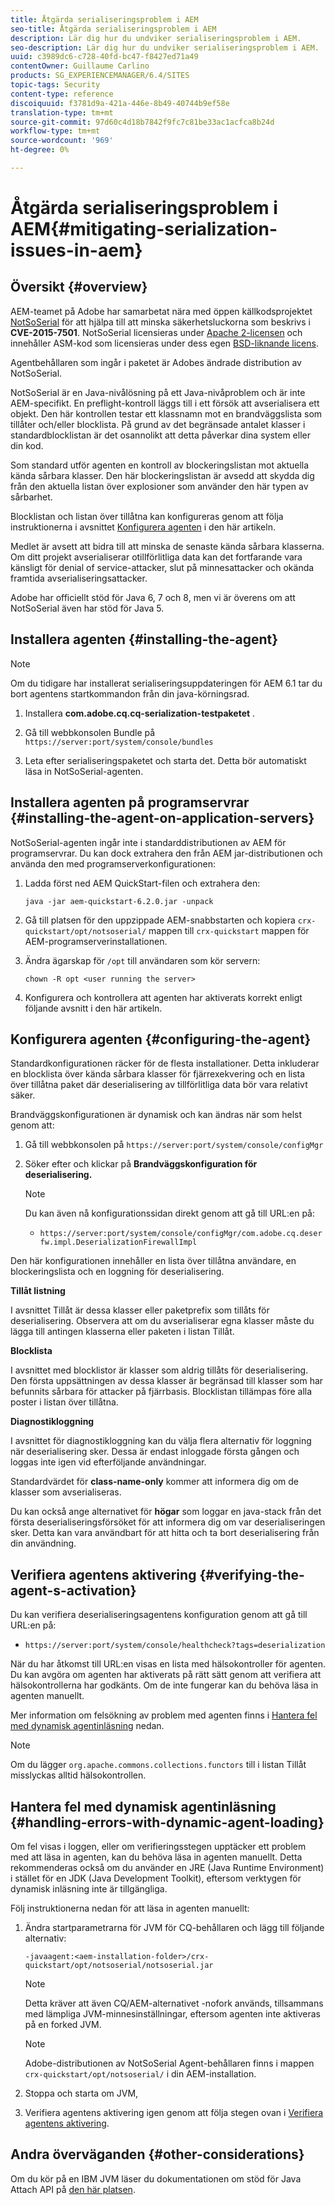 ```yaml
---
title: Åtgärda serialiseringsproblem i AEM
seo-title: Åtgärda serialiseringsproblem i AEM
description: Lär dig hur du undviker serialiseringsproblem i AEM.
seo-description: Lär dig hur du undviker serialiseringsproblem i AEM.
uuid: c3989dc6-c728-40fd-bc47-f8427ed71a49
contentOwner: Guillaume Carlino
products: SG_EXPERIENCEMANAGER/6.4/SITES
topic-tags: Security
content-type: reference
discoiquuid: f3781d9a-421a-446e-8b49-40744b9ef58e
translation-type: tm+mt
source-git-commit: 97d60c4d18b7842f9fc7c81be33ac1acfca8b24d
workflow-type: tm+mt
source-wordcount: '969'
ht-degree: 0%

---
```



# Åtgärda serialiseringsproblem i AEM{#mitigating-serialization-issues-in-aem}

## Översikt {#overview}

AEM-teamet på Adobe har samarbetat nära med öppen källkodsprojektet [NotSoSerial](https://github.com/kantega/notsoserial) för att hjälpa till att minska säkerhetsluckorna som beskrivs i **CVE-2015-7501**. NotSoSerial licensieras under [Apache 2-licensen](https://www.apache.org/licenses/LICENSE-2.0) och innehåller ASM-kod som licensieras under dess egen [BSD-liknande licens](https://asm.ow2.org/license.html).

Agentbehållaren som ingår i paketet är Adobes ändrade distribution av NotSoSerial.

NotSoSerial är en Java-nivålösning på ett Java-nivåproblem och är inte AEM-specifikt. En preflight-kontroll läggs till i ett försök att avserialisera ett objekt. Den här kontrollen testar ett klassnamn mot en brandväggslista som tillåter och/eller blocklista. På grund av det begränsade antalet klasser i standardblocklistan är det osannolikt att detta påverkar dina system eller din kod.

Som standard utför agenten en kontroll av blockeringslistan mot aktuella kända sårbara klasser. Den här blockeringslistan är avsedd att skydda dig från den aktuella listan över explosioner som använder den här typen av sårbarhet.

Blocklistan och listan över tillåtna kan konfigureras genom att följa instruktionerna i avsnittet [Konfigurera agenten](/help/sites-administering/mitigating-serialization-issues.md#configuring-the-agent) i den här artikeln.

Medlet är avsett att bidra till att minska de senaste kända sårbara klasserna. Om ditt projekt avserialiserar otillförlitliga data kan det fortfarande vara känsligt för denial of service-attacker, slut på minnesattacker och okända framtida avserialiseringsattacker.

Adobe har officiellt stöd för Java 6, 7 och 8, men vi är överens om att NotSoSerial även har stöd för Java 5.

## Installera agenten {#installing-the-agent}

>[!NOTE]
>
>Om du tidigare har installerat serialiseringsuppdateringen för AEM 6.1 tar du bort agentens startkommandon från din java-körningsrad.

1. Installera **com.adobe.cq.cq-serialization-testpaketet** .

1. Gå till webbkonsolen Bundle på `https://server:port/system/console/bundles`
1. Leta efter serialiseringspaketet och starta det. Detta bör automatiskt läsa in NotSoSerial-agenten.

## Installera agenten på programservrar {#installing-the-agent-on-application-servers}

NotSoSerial-agenten ingår inte i standarddistributionen av AEM för programservrar. Du kan dock extrahera den från AEM jar-distributionen och använda den med programserverkonfigurationen:

1. Ladda först ned AEM QuickStart-filen och extrahera den:

   ```shell
   java -jar aem-quickstart-6.2.0.jar -unpack
   ```

1. Gå till platsen för den uppzippade AEM-snabbstarten och kopiera `crx-quickstart/opt/notsoserial/` mappen till `crx-quickstart` mappen för AEM-programserverinstallationen.

1. Ändra ägarskap för `/opt` till användaren som kör servern:

   ```shell
   chown -R opt <user running the server>
   ```

1. Konfigurera och kontrollera att agenten har aktiverats korrekt enligt följande avsnitt i den här artikeln.

## Konfigurera agenten {#configuring-the-agent}

Standardkonfigurationen räcker för de flesta installationer. Detta inkluderar en blocklista över kända sårbara klasser för fjärrexekvering och en lista över tillåtna paket där deserialisering av tillförlitliga data bör vara relativt säker.

Brandväggskonfigurationen är dynamisk och kan ändras när som helst genom att:

1. Gå till webbkonsolen på `https://server:port/system/console/configMgr`
1. Söker efter och klickar på **Brandväggskonfiguration för deserialisering.**

   >[!NOTE]
   >
   >Du kan även nå konfigurationssidan direkt genom att gå till URL:en på:
   >
   >* `https://server:port/system/console/configMgr/com.adobe.cq.deserfw.impl.DeserializationFirewallImpl`


Den här konfigurationen innehåller en lista över tillåtna användare, en blockeringslista och en loggning för deserialisering.

**Tillåt listning**

I avsnittet Tillåt är dessa klasser eller paketprefix som tillåts för deserialisering. Observera att om du avserialiserar egna klasser måste du lägga till antingen klasserna eller paketen i listan Tillåt.

**Blocklista**

I avsnittet med blocklistor är klasser som aldrig tillåts för deserialisering. Den första uppsättningen av dessa klasser är begränsad till klasser som har befunnits sårbara för attacker på fjärrbasis. Blocklistan tillämpas före alla poster i listan över tillåtna.

**Diagnostikloggning**

I avsnittet för diagnostikloggning kan du välja flera alternativ för loggning när deserialisering sker. Dessa är endast inloggade första gången och loggas inte igen vid efterföljande användningar.

Standardvärdet för **class-name-only** kommer att informera dig om de klasser som avserialiseras.

Du kan också ange alternativet för **högar** som loggar en java-stack från det första deserialiseringsförsöket för att informera dig om var deserialiseringen sker. Detta kan vara användbart för att hitta och ta bort deserialisering från din användning.

## Verifiera agentens aktivering {#verifying-the-agent-s-activation}

Du kan verifiera deserialiseringsagentens konfiguration genom att gå till URL:en på:

* `https://server:port/system/console/healthcheck?tags=deserialization`

När du har åtkomst till URL:en visas en lista med hälsokontroller för agenten. Du kan avgöra om agenten har aktiverats på rätt sätt genom att verifiera att hälsokontrollerna har godkänts. Om de inte fungerar kan du behöva läsa in agenten manuellt.

Mer information om felsökning av problem med agenten finns i [Hantera fel med dynamisk agentinläsning](#handling-errors-with-dynamic-agent-loading) nedan.

>[!NOTE]
>
>Om du lägger `org.apache.commons.collections.functors` till i listan Tillåt misslyckas alltid hälsokontrollen.

## Hantera fel med dynamisk agentinläsning {#handling-errors-with-dynamic-agent-loading}

Om fel visas i loggen, eller om verifieringsstegen upptäcker ett problem med att läsa in agenten, kan du behöva läsa in agenten manuellt. Detta rekommenderas också om du använder en JRE (Java Runtime Environment) i stället för en JDK (Java Development Toolkit), eftersom verktygen för dynamisk inläsning inte är tillgängliga.

Följ instruktionerna nedan för att läsa in agenten manuellt:

1. Ändra startparametrarna för JVM för CQ-behållaren och lägg till följande alternativ:

   ```shell
   -javaagent:<aem-installation-folder>/crx-quickstart/opt/notsoserial/notsoserial.jar
   ```

   >[!NOTE]
   >
   >Detta kräver att även CQ/AEM-alternativet -nofork används, tillsammans med lämpliga JVM-minnesinställningar, eftersom agenten inte aktiveras på en forked JVM.

   >[!NOTE]
   >
   >Adobe-distributionen av NotSoSerial Agent-behållaren finns i mappen `crx-quickstart/opt/notsoserial/` i din AEM-installation.

1. Stoppa och starta om JVM,

1. Verifiera agentens aktivering igen genom att följa stegen ovan i [Verifiera agentens aktivering](/help/sites-administering/mitigating-serialization-issues.md#verifying-the-agent-s-activation).

## Andra överväganden {#other-considerations}

Om du kör på en IBM JVM läser du dokumentationen om stöd för Java Attach API på [den här platsen](https://www.ibm.com/support/knowledgecenter/SSSTCZ_2.0.0/com.ibm.rt.doc.20/user/attachapi.html).

